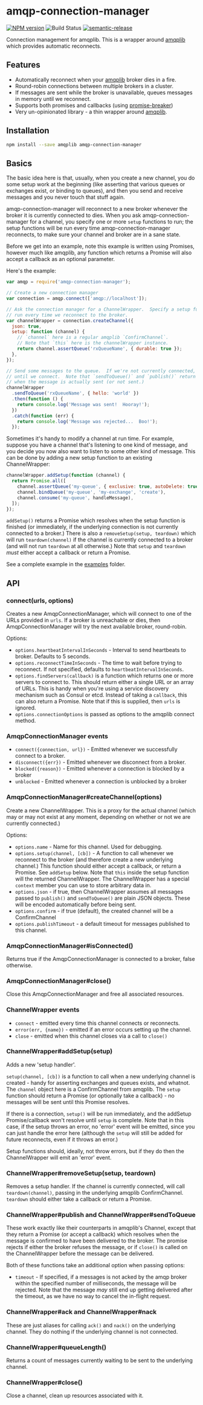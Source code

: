 # amqp-connection-manager

[![NPM version](https://badge.fury.io/js/amqp-connection-manager.svg)](https://npmjs.org/package/amqp-connection-manager)
![Build Status](https://github.com/jwalton/node-amqp-connection-manager/workflows/GitHub%20CI/badge.svg)
[![semantic-release](https://img.shields.io/badge/%20%20%F0%9F%93%A6%F0%9F%9A%80-semantic--release-e10079.svg)](https://github.com/semantic-release/semantic-release)

Connection management for amqplib. This is a wrapper around [amqplib](http://www.squaremobius.net/amqp.node/) which provides automatic reconnects.

## Features

- Automatically reconnect when your [amqplib](http://www.squaremobius.net/amqp.node/) broker dies in a fire.
- Round-robin connections between multiple brokers in a cluster.
- If messages are sent while the broker is unavailable, queues messages in memory until we reconnect.
- Supports both promises and callbacks (using [promise-breaker](https://github.com/jwalton/node-promise-breaker))
- Very un-opinionated library - a thin wrapper around [amqplib](http://www.squaremobius.net/amqp.node/).

## Installation

```sh
npm install --save amqplib amqp-connection-manager
```

## Basics

The basic idea here is that, usually, when you create a new channel, you do some
setup work at the beginning (like asserting that various queues or exchanges
exist, or binding to queues), and then you send and receive messages and you
never touch that stuff again.

amqp-connection-manager will reconnect to a new broker whenever the broker it is
currently connected to dies. When you ask amqp-connection-manager for a
channel, you specify one or more `setup` functions to run; the setup functions
will be run every time amqp-connection-manager reconnects, to make sure your
channel and broker are in a sane state.

Before we get into an example, note this example is written using Promises,
however much like amqplib, any function which returns a Promise will also accept
a callback as an optional parameter.

Here's the example:

```js
var amqp = require('amqp-connection-manager');

// Create a new connection manager
var connection = amqp.connect(['amqp://localhost']);

// Ask the connection manager for a ChannelWrapper.  Specify a setup function to
// run every time we reconnect to the broker.
var channelWrapper = connection.createChannel({
  json: true,
  setup: function (channel) {
    // `channel` here is a regular amqplib `ConfirmChannel`.
    // Note that `this` here is the channelWrapper instance.
    return channel.assertQueue('rxQueueName', { durable: true });
  },
});

// Send some messages to the queue.  If we're not currently connected, these will be queued up in memory
// until we connect.  Note that `sendToQueue()` and `publish()` return a Promise which is fulfilled or rejected
// when the message is actually sent (or not sent.)
channelWrapper
  .sendToQueue('rxQueueName', { hello: 'world' })
  .then(function () {
    return console.log('Message was sent!  Hooray!');
  })
  .catch(function (err) {
    return console.log('Message was rejected...  Boo!');
  });
```

Sometimes it's handy to modify a channel at run time. For example, suppose you
have a channel that's listening to one kind of message, and you decide you now
also want to listen to some other kind of message. This can be done by adding a
new setup function to an existing ChannelWrapper:

```js
channelWrapper.addSetup(function (channel) {
  return Promise.all([
    channel.assertQueue('my-queue', { exclusive: true, autoDelete: true }),
    channel.bindQueue('my-queue', 'my-exchange', 'create'),
    channel.consume('my-queue', handleMessage),
  ]);
});
```

`addSetup()` returns a Promise which resolves when the setup function is
finished (or immediately, if the underlying connection is not currently
connected to a broker.) There is also a `removeSetup(setup, teardown)` which
will run `teardown(channel)` if the channel is currently connected to a broker
(and will not run `teardown` at all otherwise.) Note that `setup` and `teardown`
_must_ either accept a callback or return a Promise.

See a complete example in the [examples](./examples) folder.

## API

### connect(urls, options)

Creates a new AmqpConnectionManager, which will connect to one of the URLs provided in `urls`. If a broker is
unreachable or dies, then AmqpConnectionManager will try the next available broker, round-robin.

Options:

- `options.heartbeatIntervalInSeconds` - Interval to send heartbeats to broker. Defaults to 5 seconds.
- `options.reconnectTimeInSeconds` - The time to wait before trying to reconnect. If not specified,
  defaults to `heartbeatIntervalInSeconds`.
- `options.findServers(callback)` is a function which returns one or more servers to connect to. This should
  return either a single URL or an array of URLs. This is handy when you're using a service discovery mechanism
  such as Consul or etcd. Instead of taking a `callback`, this can also return a Promise. Note that if this
  is supplied, then `urls` is ignored.
- `options.connectionOptions` is passed as options to the amqplib connect method.

### AmqpConnectionManager events

- `connect({connection, url})` - Emitted whenever we successfully connect to a broker.
- `disconnect({err})` - Emitted whenever we disconnect from a broker.
- `blocked({reason})` - Emitted whenever a connection is blocked by a broker
- `unblocked` - Emitted whenever a connection is unblocked by a broker

### AmqpConnectionManager#createChannel(options)

Create a new ChannelWrapper. This is a proxy for the actual channel (which may or may not exist at any moment,
depending on whether or not we are currently connected.)

Options:

- `options.name` - Name for this channel. Used for debugging.
- `options.setup(channel, [cb])` - A function to call whenever we reconnect to the
  broker (and therefore create a new underlying channel.) This function should
  either accept a callback, or return a Promise. See `addSetup` below.
  Note that `this` inside the setup function will the returned ChannelWrapper.
  The ChannelWrapper has a special `context` member you can use to store
  arbitrary data in.
- `options.json` - if true, then ChannelWrapper assumes all messages passed to `publish()` and `sendToQueue()`
  are plain JSON objects. These will be encoded automatically before being sent.
- `options.confirm` - if true (default), the created channel will be a ConfirmChannel
- `options.publishTimeout` - a default timeout for messages published to this channel.

### AmqpConnectionManager#isConnected()

Returns true if the AmqpConnectionManager is connected to a broker, false otherwise.

### AmqpConnectionManager#close()

Close this AmqpConnectionManager and free all associated resources.

### ChannelWrapper events

- `connect` - emitted every time this channel connects or reconnects.
- `error(err, {name})` - emitted if an error occurs setting up the channel.
- `close` - emitted when this channel closes via a call to `close()`

### ChannelWrapper#addSetup(setup)

Adds a new 'setup handler'.

`setup(channel, [cb])` is a function to call when a new underlying channel is created - handy for asserting
exchanges and queues exists, and whatnot. The `channel` object here is a ConfirmChannel from amqplib.
The `setup` function should return a Promise (or optionally take a callback) - no messages will be sent until
this Promise resolves.

If there is a connection, `setup()` will be run immediately, and the addSetup Promise/callback won't resolve
until `setup` is complete. Note that in this case, if the setup throws an error, no 'error' event will
be emitted, since you can just handle the error here (although the `setup` will still be added for future
reconnects, even if it throws an error.)

Setup functions should, ideally, not throw errors, but if they do then the ChannelWrapper will emit an 'error'
event.

### ChannelWrapper#removeSetup(setup, teardown)

Removes a setup handler. If the channel is currently connected, will call `teardown(channel)`, passing in the
underlying amqplib ConfirmChannel. `teardown` should either take a callback or return a Promise.

### ChannelWrapper#publish and ChannelWrapper#sendToQueue

These work exactly like their counterparts in amqplib's Channel, except that they return a Promise (or accept a
callback) which resolves when the message is confirmed to have been delivered to the broker. The promise rejects if
either the broker refuses the message, or if `close()` is called on the ChannelWrapper before the message can be
delivered.

Both of these functions take an additional option when passing options:

- `timeout` - If specified, if a messages is not acked by the amqp broker within the specified number of milliseconds,
  the message will be rejected. Note that the message _may_ still end up getting delivered after the timeout, as we
  have no way to cancel the in-flight request.

### ChannelWrapper#ack and ChannelWrapper#nack

These are just aliases for calling `ack()` and `nack()` on the underlying channel. They do nothing if the underlying
channel is not connected.

### ChannelWrapper#queueLength()

Returns a count of messages currently waiting to be sent to the underlying channel.

### ChannelWrapper#close()

Close a channel, clean up resources associated with it.
